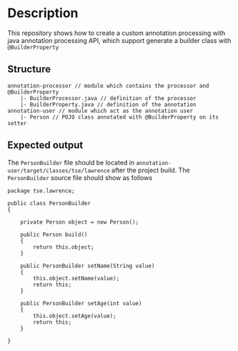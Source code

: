 # Description
This repository shows how to create a custom annotation processing with
java annotation processing API, which support generate a builder class with `@BuilderProperty`

## Structure
```
annotation-processor // module which contains the processor and @BuilderProperty
    |- BuilderProcessor.java // definition of the processor
    |- BuilderProperty.java // definition of the annotation
annotation-user // module which act as the annotation user
    |- Person // POJO class annotated with @BuilderProperty on its setter
```

## Expected output
The `PersonBuilder` file should be located in `annotation-user/target/classes/tse/lawrence` after the project build.
The `PersonBuilder` source file should show as follows
```
package tse.lawrence;

public class PersonBuilder
{

    private Person object = new Person();

    public Person build()
    {
        return this.object;
    }

    public PersonBuilder setName(String value)
    {
        this.object.setName(value);
        return this;
    }

    public PersonBuilder setAge(int value)
    {
        this.object.setAge(value);
        return this;
    }
    
}
```


